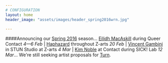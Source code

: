 ```yaml
---
# CONFIGURATION
layout: home
header_image: "assets/images/header_spring2016wrn.jpg"

---
```

####Announcing our [Spring 2016](/current/2016-spring) season… [Eilidh MacAskill](/current/2016-spring/macaskill) during Queer Contact *4—6 Feb* | [Haphazard](/current/2016-haphazard) throughout Z-arts *20 Feb* | [Vincent Gambini](/current/2016-spring/gambini) in STUN Studio at Z-arts *4 Mar* | [Kim Noble](/current/2016-spring/noble) at Contact during SICK! Lab *12 Mar*… We're still seeking artist proposals for [Turn](/hab/turn).
